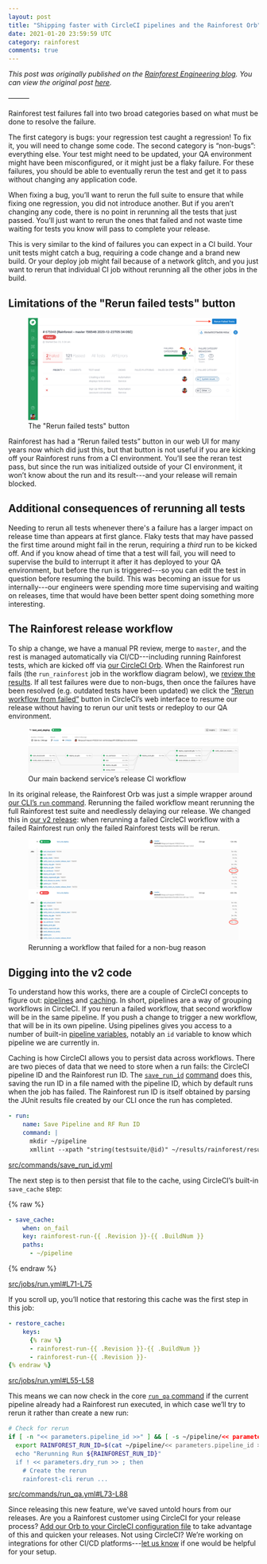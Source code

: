 ```yaml
---
layout: post
title: "Shipping faster with CircleCI pipelines and the Rainforest Orb"
date: 2021-01-20 23:59:59 UTC
category: rainforest
comments: true
---
```


_This post was originally published on the [Rainforest Engineering blog](https://rainforest.engineering). You can view the original post [here](https://rainforest.engineering/2021-01-20-shipping-faster-orb/)._

&mdash;&mdash;&mdash;

Rainforest test failures fall into two broad categories based on what must be done to resolve the failure.

The first category is bugs: your regression test caught a regression! To fix it, you will need to change some code. The second category is “non-bugs”: everything else. Your test might need to be updated, your QA environment might have been misconfigured, or it might just be a flaky failure. For these failures, you should be able to eventually rerun the test and get it to pass without changing any application code.

When fixing a bug, you’ll want to rerun the full suite to ensure that while fixing one regression, you did not introduce another. But if you aren’t changing any code, there is no point in rerunning all the tests that just passed. You’ll just want to rerun the ones that failed and not waste time waiting for tests you know will pass to complete your release.

This is very similar to the kind of failures you can expect in a CI build. Your unit tests might catch a bug, requiring a code change and a brand new build. Or your deploy job might fail because of a network glitch, and you just want to rerun that individual CI job without rerunning all the other jobs in the build.

## Limitations of the "Rerun failed tests" button

<figure>
  <img src="/assets/images/shipping-faster-orb/rerun-failed-tests.png" title="Rerun failed tests button" />
  <figcaption>The "Rerun failed tests" button</figcaption>
</figure>

Rainforest has had a “Rerun failed tests” button in our web UI for many years now which did just this, but that button is not useful if you are kicking off your Rainforest runs from a CI environment. You’ll see the reran test pass, but since the run was initialized outside of your CI environment, it won’t know about the run and its result---and your release will remain blocked.

## Additional consequences of rerunning all tests

Needing to rerun all tests whenever there's a failure has a larger impact on release time than appears at first glance. Flaky tests that may have passed the first time around might fail in the rerun, requiring a _third_ run to be kicked off. And if you know ahead of time that a test will fail, you will need to supervise the build to interrupt it after it has deployed to your QA environment, but before the run is triggered---so you can edit the test in question before resuming the build. This was becoming an issue for us internally---our engineers were spending more time supervising and waiting on releases, time that would have been better spent doing something more interesting.

## The Rainforest release workflow
To ship a change, we have a manual PR review, merge to `master`, and the rest is managed automatically via CI/CD---including running Rainforest tests, which are kicked off via [our CircleCI Orb](https://circleci.com/developer/orbs/orb/rainforest-qa/rainforest#jobs-run). When the Rainforest run fails (the `run_rainforest` job in the workflow diagram below), we [review the results](https://help.rainforestqa.com/docs/failure-categorization). If all test failures were due to non-bugs, then once the failures have been resolved (e.g. outdated tests have been updated) we click the [“Rerun workflow from failed”](https://circleci.com/docs/2.0/workflows/#rerunning-a-workflows-failed-jobs) button in CircleCI’s web interface to resume our release without having to rerun our unit tests or redeploy to our QA environment.

<figure>
  <img src="/assets/images/shipping-faster-orb/rainforest-ci-workflow.png" title="Our main backend service’s release CI workflow" />
  <figcaption>Our main backend service’s release CI workflow</figcaption>
</figure>

In its original release, the Rainforest Orb was just a simple wrapper around [our CLI’s `run` command](https://github.com/rainforestapp/rainforest-cli#running-tests). Rerunning the failed workflow meant rerunning the full Rainforest test suite and needlessly delaying our release. We changed this in [our v2 release](https://github.com/rainforestapp/rainforest-orb/releases/tag/v2.0.0): when rerunning a failed CircleCI workflow with a failed Rainforest run only the failed Rainforest tests will be rerun.

<figure>
  <img src="/assets/images/shipping-faster-orb/reran-pipeline.png" title="Rerunning a workflow that failed for a non-bug reason" />
  <figcaption>Rerunning a workflow that failed for a non-bug reason</figcaption>
</figure>

## Digging into the v2 code

To understand how this works, there are a couple of CircleCI concepts to figure out: [pipelines](https://circleci.com/docs/2.0/build-processing/) and [caching](https://circleci.com/docs/2.0/persist-data/). In short, pipelines are a way of grouping workflows in CircleCI. If you rerun a failed workflow, that second workflow will be in the same pipeline. If you push a change to trigger a new workflow, that will be in its own pipeline. Using pipelines gives you access to a number of built-in [pipeline variables](https://circleci.com/docs/2.0/pipeline-variables/), notably an `id` variable to know which pipeline we are currently in.

Caching is how CircleCI allows you to persist data across workflows. There are two pieces of data that we need to store when a run fails: the CircleCI pipeline ID and the Rainforest run ID. The [`save_run_id`](https://circleci.com/developer/orbs/orb/rainforest-qa/rainforest#commands-save_run_id) [command](https://circleci.com/developer/orbs/orb/rainforest-qa/rainforest#commands-save_run_id) does this, saving the run ID in a file named with the pipeline ID, which by default runs when the job has failed. The Rainforest run ID is itself obtained by parsing the JUnit results file created by our CLI once the run has completed.

```yaml
- run:
    name: Save Pipeline and RF Run ID
    command: |
      mkdir ~/pipeline
      xmllint --xpath "string(testsuite/@id)" ~/results/rainforest/results.xml > ~/pipeline/<< parameters.pipeline_id >>
```
<figcaption><a href="https://github.com/rainforestapp/rainforest-orb/blob/v2.0.0/src/commands/save_run_id.yml">src/commands/save_run_id.yml</a></figcaption>

The next step is to then persist that file to the cache, using CircleCI’s built-in `save_cache` step:

{% raw %}
```yaml
- save_cache:
    when: on_fail
    key: rainforest-run-{{ .Revision }}-{{ .BuildNum }}
    paths:
      - ~/pipeline
```
{% endraw %}
<figcaption><a href="https://github.com/rainforestapp/rainforest-orb/blob/v2.0.0/src/jobs/run.yml#L71-L75">src/jobs/run.yml#L71-L75</a></figcaption>

If you scroll up, you’ll notice that restoring this cache was the first step in this job:

```yaml
- restore_cache:
    keys:
      {% raw %}
      - rainforest-run-{{ .Revision }}-{{ .BuildNum }}
      - rainforest-run-{{ .Revision }}-
{% endraw %}
```
<figcaption><a href="https://github.com/rainforestapp/rainforest-orb/blob/v2.0.0/src/jobs/run.yml#L71-L75">src/jobs/run.yml#L55-L58</a></figcaption>

This means we can now check in the core [`run_qa` command](https://circleci.com/developer/orbs/orb/rainforest-qa/rainforest#commands-run_qa) if the current pipeline already had a Rainforest run executed, in which case we’ll try to rerun it rather than create a new run:

```sh
# Check for rerun
if [ -n "<< parameters.pipeline_id >>" ] && [ -s ~/pipeline/<< parameters.pipeline_id >> ] ; then
  export RAINFOREST_RUN_ID=$(cat ~/pipeline/<< parameters.pipeline_id >>)
  echo "Rerunning Run ${RAINFOREST_RUN_ID}"
  if ! << parameters.dry_run >> ; then
    # Create the rerun
    rainforest-cli rerun ...
```
<figcaption><a href="https://github.com/rainforestapp/rainforest-orb/blob/v2.0.0/src/commands/run_qa.yml#L73-L88">src/commands/run_qa.yml#L73-L88</a></figcaption>

Since releasing this new feature, we’ve saved untold hours from our releases. Are you a Rainforest customer using CircleCI for your release process? [Add our Orb to your CircleCI configuration file](https://github.com/rainforestapp/rainforest-orb#prerequisites) to take advantage of this and quicken your releases. Not using CircleCI? We’re working on integrations for other CI/CD platforms---[let us know](mailto:product@rainforestqa.com) if one would be helpful for your setup.
